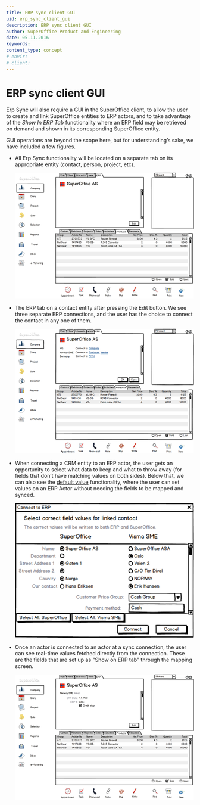 ```yaml
---
title: ERP sync client GUI
uid: erp_sync_client_gui
description: ERP sync client GUI
author: SuperOffice Product and Engineering
date: 05.11.2016
keywords:
content_type: concept
# envir:
# client:
---
```


# ERP sync client GUI

Erp Sync will also require a GUI in the SuperOffice client, to allow the user to create and link SuperOffice entities to ERP actors, and to take advantage of the *Show In ERP Tab* functionality where an ERP field may be retrieved on demand and shown in its corresponding SuperOffice entity.

GUI operations are beyond the scope here, but for understanding’s sake, we have included a few figures.

* All Erp Sync functionality will be located on a separate tab on its appropriate entity (contact, person, project, etc).

  ![ALT][img1]

* The ERP tab on a contact entity after pressing the Edit button. We see three separate ERP connections, and the user has the choice to connect the contact in any one of them.

  ![ALT][img2]

* When connecting a CRM entity to an ERP actor, the user gets an opportunity to select what data to keep and what to throw away (for fields that don’t have matching values on both sides). Below that, we can also see the [default value][1] functionality, where the user can set values on an ERP Actor without needing the fields to be mapped and synced.

  ![ALT][img3]

* Once an actor is connected to an actor at a sync connection, the user can see real-time values fetched directly from the connection. These are the fields that are set up as "Show on ERP tab" through the mapping screen.

  ![ALT][img4]

<!-- Referenced links -->
[1]: default-values.md

<!-- Referenced images -->
[img1]: media/image011.png
[img2]: media/image012.png
[img3]: media/image013.png
[img4]: media/image014.png
